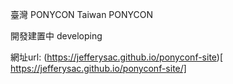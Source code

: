 臺灣 PONYCON
Taiwan PONYCON


開發建置中 developing


網址url: (https://jefferysac.github.io/ponyconf-site)[ https://jefferysac.github.io/ponyconf-site/]
